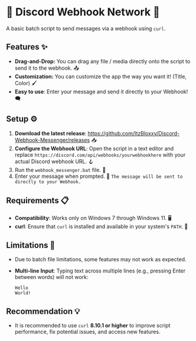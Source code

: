 # 🚀 Discord Webhook Network 🚀
A basic batch script to send messages via a webhook using `curl`.

## Features ✨
- **Drag-and-Drop:** You can drag any file / media directly onto the script to send it to the webhook. 📤
- **Customization:** You can customize the app the way you want it! (Title, Color) 🖌️
- **Easy to use**: Enter your message and send it directly to your Webhook! 🗨️

## Setup ⚙️
1. **Download the latest release**: https://github.com/ItzBloxxy/Discord-Webhook-Messenger/releases 📥
2. **Configure the Webhook URL**: Open the script in a text editor and replace `https://discord.com/api/webhooks/yourwebhookhere` with your actual Discord webhook URL. 🪝
3. Run the `webhook_messenger.bat` file. 🎯
4. Enter your message when prompted. 📝 `The message will be sent to directly to your Webhook.`

## Requirements 📋  
- **Compatibility**: Works only on Windows 7 through Windows 11. 🖥️
- **curl**: Ensure that `curl` is installed and available in your system's `PATH`. 🔧  

## Limitations 🚧  
- Due to batch file limitations, some features may not work as expected.  
- **Multi-line Input**: Typing text across multiple lines (e.g., pressing Enter between words) will not work:  

  ```
  Hello  
  World!  
  ```

## Recommendation 💡  
- It is recommended to use `curl` **8.10.1 or higher** to improve script performance, fix potential issues, and access new features.  
